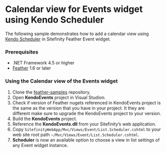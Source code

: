 # Calendar view for Events widget using Kendo Scheduler

The following sample demonstrates how to add a calendar view using [Kendo Scheduler](http://docs.telerik.com/kendo-ui/controls/scheduling/scheduler/overview) in Sitefinity Feather Event widget.

###  Prerequisites
- .NET Framework 4.5 or higher
- [Feather](https://github.com/Sitefinity/feather/wiki/Getting-Started) 1.6 or later

### Using the Calendar view of the Events widget
1. Clone the [feather-samples](https://github.com/Sitefinity/feather-samples) repository.
1. Open **KendoEvents** project in Visual Studion.
1. Check if version of Feather nugets referenced in KendoEvents project is the same as the version that you have in your project. It they are different make sure to upgrade the KendoEvents project to your version.
1. Build the **KendoEvents** project. 
1. Reference the **KendoEvents.dll** from your Sitefinity’s web application.
1. Copy `SitefinityWebApp/Mvc/Views/Event/List.Scheduler.cshtml` to your web site root path `~/Mvc/Views/Event/List.Scheduler.cshtml`.
1. **Scheduler** is now an available option to choose a view in list settings of any Event widget instance.
